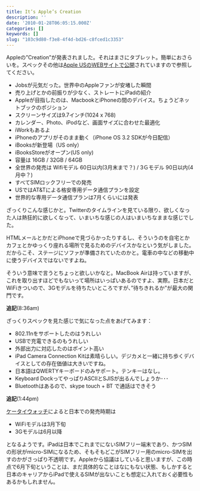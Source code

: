 ```yaml
---
title: It’s Apple’s Creation
description: ''
date: '2010-01-28T06:05:15.000Z'
categories: []
keywords: []
slug: "103c9d80-f3e8-4f4d-bd26-c8fced1c3353"
---
```

Appleの”Creation”が発表されました。それはまさにタブレット。簡単におさらいを。スペックその他は[Apple USのWEBサイトで公開](http://www.apple.com/ipad/)されていますので参照してください。

*   Jobsが元気だった。世界中のAppleファンが安堵した瞬間
*   売り上げとかの前振りが少なく、ストレートにiPadの紹介
*   Appleが目指したのは、MacbookとiPhoneの間のデバイス。ちょうどネットブックのポジション
*   スクリーンサイズは9.7インチ(1024 x 768)
*   カレンダー、Photo、iPodなど、画面サイズに合わせた最適化
*   iWorkもあるよ
*   iPhoneのアプリがそのまま動く（iPhone OS 3.2 SDKが今日配信）
*   iBooksが新登場（US only）
*   iBooksStoreがオープン(US only)
*   容量は 16GB / 32GB / 64GB
*   全世界の発売は Wifiモデル 60日以内(3月末まで？) / 3Ｇモデル 90日以内(4月中？)
*   すべてSIMロックフリーでの発売
*   USではAT&Tによる格安専用データ通信プランを設定
*   世界的な専用データ通信プランは7月くらいには発表

ざっくりこんな感じかと。Twitterのタイムラインを見ている限り、欲しくなった人は熱狂的に欲しくなって、いまいちな感じの人はいまいちなままな感じでした。

HTMLメールとかだとiPhoneで見づらかったりするし、そういうのを自宅とかカフェとかゆっくり座れる場所で見るためのデバイスかなという気がしました。だからこそ、ステージにソファが準備されていたのかと。電車の中などの移動中に使うデバイスではないですよね。

そういう意味で言うとちょっと欲しいかなと。MacBook Airは持っていますが、これを取り出すほどでもないって場所はいっぱいあるのですよ、実際。日本だとWiFiきついので、3Gモデルを待ちたいところですが、”待ちきれるか”が最大の関門です。

**追記**(8:36am)

ざっくりスペックを見た感じで気になった点をあげてみます：

*   802.11nをサポートしたのはうれしい
*   USBで充電できるのもうれしい
*   外部出力に対応したのはポイント高い
*   iPad Camera Connection Kitは素晴らしい。デジカメと一緒に持ち歩くデバイスとしての存在価値は大きいですね。
*   日本語はQWERTYキーボードのみサポート。テンキーはなし。
*   Keyboard DockってやっぱりASCIIとSJISが出るんでしょうか･･･
*   Bluetoothはあるので、skype touch + BT で通話はできそう

**追記**(1:44pm)

[ケータイウォッチ](http://k-tai.impress.co.jp/docs/news/20100128_345313.html)によると日本での発売時期は

*   WiFiモデルは3月下旬
*   3Gモデルは6月以降

となるようです。iPadは日本でこれまでにないSIMフリー端末であり、かつSIMの形状がmicro-SIMになるため、そもそもどこがSIMフリー用のmicro-SIMを出すのかがさっぱり不透明です。Appleから協議はしていると思いますが、この時点で6月下旬ということは、まだ具体的なことはなにもない状態、もしかすると日本のキャリアからiPadで使えるSIMが出ないことも想定に入れておく必要性もあるかもしれません。